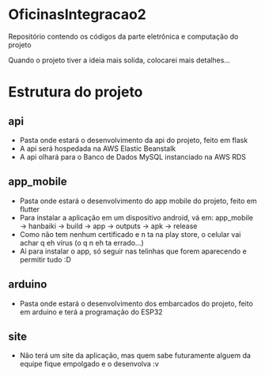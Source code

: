 # OficinasIntegracao2
Repositório contendo os códigos da parte eletrônica e computação do projeto

Quando o projeto tiver a ideia mais solida, colocarei mais detalhes...

# Estrutura do projeto

## api

- Pasta onde estará o desenvolvimento da api do projeto, feito em flask
- A api será hospedada na AWS Elastic Beanstalk
- A api olhará para o Banco de Dados MySQL instanciado na AWS RDS

## app_mobile

- Pasta onde estará o desenvolvimento do app mobile do projeto, feito em flutter
- Para instalar a aplicação em um dispositivo android, vá em: app_mobile -> hanbaiki -> build -> app -> outputs -> apk -> release
- Como não tem nenhum certificado e n ta na play store, o celular vai achar q eh vírus (o q n eh ta errado...)
- Ai para instalar o app, só seguir nas telinhas que forem aparecendo e permitir tudo :D

## arduino

- Pasta onde estará o desenvolvimento dos embarcados do projeto, feito em arduino e terá a programação do ESP32

## site

- Não terá um site da aplicação, mas quem sabe futuramente alguem da equipe fique empolgado e o desenvolva :v